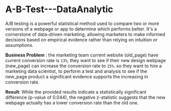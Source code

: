 # A-B-Test---DataAnalytic

A/B testing is a powerful statistical method used to compare two or more versions of a webpage or app to determine which performs better. It's a cornerstone of data-driven marketing, allowing marketers to make informed decisions based on empirical evidence rather than relying on intuition or assumptions.

**Business Problem** : the marketing team current website (old_page) have current conversion rate is `13%`, they want to see if their new design webpage (new_page) can increase the conversion rate to `15%`. so they want to hire a marketing data scientist, to perform a test and analysis to see if the new_page product a significant evidence supports the increasing in conversion rate.

**Result**:  While the provided results indicate a statistically significant difference (p-value of 0.044), the negative z-statistic suggests that the new webpage actually has a lower conversion rate than the old one. 
